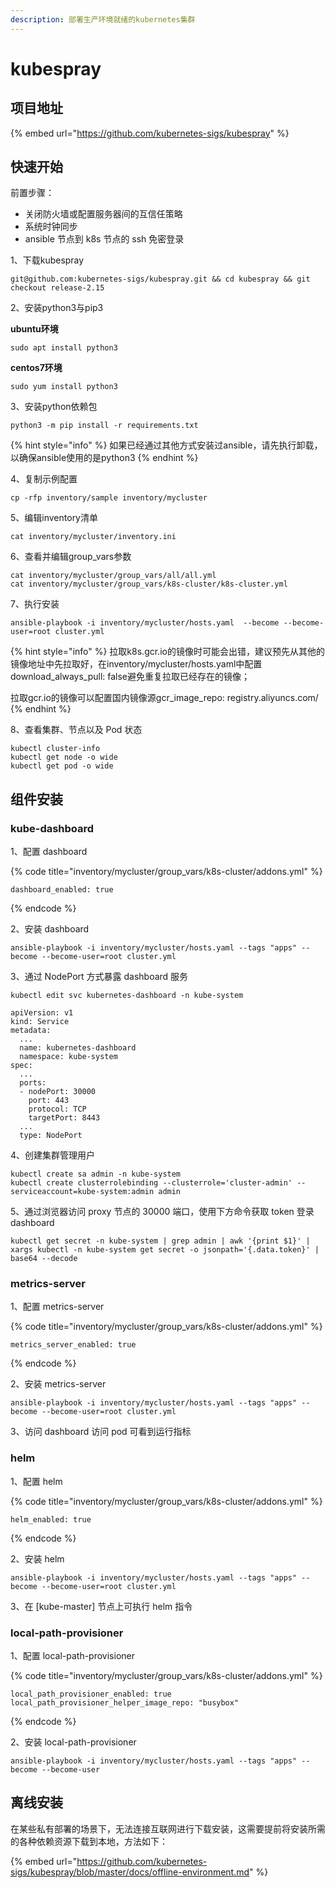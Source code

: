 ```yaml
---
description: 部署生产环境就绪的kubernetes集群
---
```


# kubespray

## 项目地址

{% embed url="https://github.com/kubernetes-sigs/kubespray" %}

## 快速开始

前置步骤：

* 关闭防火墙或配置服务器间的互信任策略
* 系统时钟同步
* ansible 节点到 k8s 节点的 ssh 免密登录

1、下载kubespray

```text
git@github.com:kubernetes-sigs/kubespray.git && cd kubespray && git checkout release-2.15
```

2、安装python3与pip3

**ubuntu环境**

```text
sudo apt install python3
```

**centos7环境**

```text
sudo yum install python3
```

3、安装python依赖包

```text
python3 -m pip install -r requirements.txt
```

{% hint style="info" %}
如果已经通过其他方式安装过ansible，请先执行卸载，以确保ansible使用的是python3
{% endhint %}

4、复制示例配置

```text
cp -rfp inventory/sample inventory/mycluster
```

5、编辑inventory清单

```text
cat inventory/mycluster/inventory.ini
```

6、查看并编辑group\_vars参数

```text
cat inventory/mycluster/group_vars/all/all.yml
cat inventory/mycluster/group_vars/k8s-cluster/k8s-cluster.yml
```

7、执行安装

```text
ansible-playbook -i inventory/mycluster/hosts.yaml  --become --become-user=root cluster.yml
```

{% hint style="info" %}
拉取k8s.gcr.io的镜像时可能会出错，建议预先从其他的镜像地址中先拉取好，在inventory/mycluster/hosts.yaml中配置download\_always\_pull: false避免重复拉取已经存在的镜像；

拉取gcr.io的镜像可以配置国内镜像源gcr\_image\_repo: registry.aliyuncs.com/
{% endhint %}

8、查看集群、节点以及 Pod 状态

```text
kubectl cluster-info
kubectl get node -o wide
kubectl get pod -o wide
```

## 组件安装

### kube-dashboard

1、配置 dashboard

{% code title="inventory/mycluster/group\_vars/k8s-cluster/addons.yml" %}
```text
dashboard_enabled: true
```
{% endcode %}

2、安装 dashboard

```text
ansible-playbook -i inventory/mycluster/hosts.yaml --tags "apps" --become --become-user=root cluster.yml
```

3、通过 NodePort 方式暴露 dashboard 服务

```text
kubectl edit svc kubernetes-dashboard -n kube-system
```

```text
apiVersion: v1
kind: Service
metadata:
  ...
  name: kubernetes-dashboard
  namespace: kube-system
spec:
  ...
  ports:
  - nodePort: 30000
    port: 443
    protocol: TCP
    targetPort: 8443
  ...
  type: NodePort

```

4、创建集群管理用户

```text
kubectl create sa admin -n kube-system
kubectl create clusterrolebinding --clusterrole='cluster-admin' --serviceaccount=kube-system:admin admin
```

5、通过浏览器访问 proxy 节点的 30000 端口，使用下方命令获取 token 登录 dashboard

```text
kubectl get secret -n kube-system | grep admin | awk '{print $1}' | xargs kubectl -n kube-system get secret -o jsonpath='{.data.token}' | base64 --decode
```

### metrics-server

1、配置 metrics-server

{% code title="inventory/mycluster/group\_vars/k8s-cluster/addons.yml" %}
```text
metrics_server_enabled: true
```
{% endcode %}

2、安装 metrics-server

```text
ansible-playbook -i inventory/mycluster/hosts.yaml --tags "apps" --become --become-user=root cluster.yml
```

3、访问 dashboard 访问 pod 可看到运行指标

### helm

1、配置 helm

{% code title="inventory/mycluster/group\_vars/k8s-cluster/addons.yml" %}
```text
helm_enabled: true
```
{% endcode %}

2、安装 helm

```text
ansible-playbook -i inventory/mycluster/hosts.yaml --tags "apps" --become --become-user=root cluster.yml
```

3、在 \[kube-master\] 节点上可执行 helm 指令

### local-path-provisioner

1、配置 local-path-provisioner

{% code title="inventory/mycluster/group\_vars/k8s-cluster/addons.yml" %}
```text
local_path_provisioner_enabled: true
local_path_provisioner_helper_image_repo: "busybox"
```
{% endcode %}

2、安装 local-path-provisioner

```text
ansible-playbook -i inventory/mycluster/hosts.yaml --tags "apps" --become --become-user
```

## 离线安装

在某些私有部署的场景下，无法连接互联网进行下载安装，这需要提前将安装所需的各种依赖资源下载到本地，方法如下：

{% embed url="https://github.com/kubernetes-sigs/kubespray/blob/master/docs/offline-environment.md" %}


